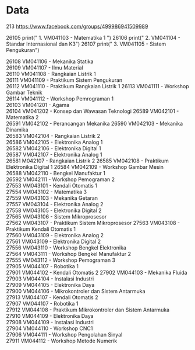 # Data
213
https://www.facebook.com/groups/499986941509989

26105    print(" 1.  VM041103 - Matematika 1 ")
26106    print(" 2.  VM041104 - Standar Internasional dan K3")
26107    print(" 3.  VM041105 - Sistem Pengukuran")

26108 VM041106 - Mekanika Statika        
26109 VM041107 - Ilmu Material  
26110 VM041108 - Rangkaian Listrik 1   
26111 VM041109 - Praktikum Sistem Pengukuran   
26112 VM041110 - Praktikum Rangkaian Listrik 1 
26113 VM041111 - Workshop Gambar Teknik   
26114 VM041112 - Workshop Pemrograman 1   
26103 VM041201 - Agama            
26104 VM041202 - Konsep dan Wawasan Teknologi 
26589 VM042101 - Matematika 2      
26591 VM042102 - Perancangan Mekanika
26590 VM042103 - Mekanika Dinamika      
26583 VM042104 - Rangkaian Listrik 2        
26586 VM042105 - Elektronika Analog 1  
26582 VM042106 - Elektronika Digital 1  
26587 VM042107 - Elektronika Analog 1   
26581 M042107 - Rangkaian Listrik 2 
26585 VM042108 - Praktikum Elektronika Digital 1 
26584 VM042109 - Workshop Gambar Mesin   
26588 VM042110 - Bengkel Manufaktur 1  
26592 VM042111 - Workshop Pemograman 2   
27553 VM043101 - Kendali Otomatis 1  
27554 VM043102 - Matematika 3   
27559 VM043103 - Mekanika Getaran    
27557 VM043104 - Elektronika Analog 2  
27558 VM043105 - Elektronika Digital 2  
27565 VM043106 - Sistem Mikroprosesor  
27562 VM043107 - Praktikum Sistem Mikroprosesor 
27563 VM043108 - Praktikum Kendali Otomatis 1  
27560 VM043109 - Elektronika Analog 2      
27561 VM043109 - Elektronika Digital 2  
27556 VM043110 - Workshop Bengkel Elektronika  
27564 VM043111 - Workshop Bengkel Manufaktur 2   
27555 VM043112 - Workshop Pemograman 3     
27905 VM044107 - Robotika 1        
27901 VM044102 - Kendali Otomatis 2 
27902 VM044103 - Mekanika Fluida  
27903 VM044104 - Instalasi Industri  
27909 VM044105 - Elektronika Daya  
27900 VM044106 - Mikrokontroler dan Sistem Antarmuka  
27913 VM044107 - Kendali Otomatis 2          
27907 VM044107 - Robotika 1   
27912 VM044108 - Praktikum Mikrokontroler dan Sistem Antarmuka   
27910 VM044109 - Elektronika Daya   
27908 VM044109 - Instalasi Industri  
27904 VM044110 - Workshop CNC1    
27906 VM044111 - Workshop Pengolahan Sinyal   
27911 VM044112 - Workshop Metode Numerik
